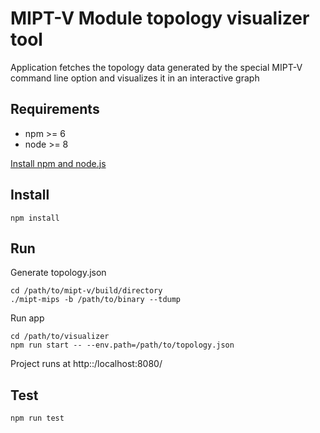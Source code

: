 # MIPT-V Module topology visualizer tool
Application fetches the topology data generated by the special MIPT-V command line option and visualizes it in an interactive graph
## Requirements
* npm >= 6
* node >= 8

[Install npm and node.js](https://www.npmjs.com/get-npm)

## Install
    npm install
## Run
Generate topology.json

    cd /path/to/mipt-v/build/directory
    ./mipt-mips -b /path/to/binary --tdump
Run app

    cd /path/to/visualizer
    npm run start -- --env.path=/path/to/topology.json
Project runs at http::/localhost:8080/
## Test
    npm run test

